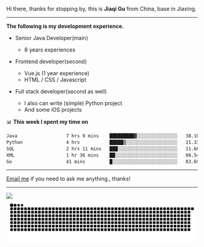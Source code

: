 Hi there, thanks for stopping by, this is **Jiaqi Gu** from China, base in Jiaxing.

---

**The following is my development experience.**

- Senior Java Developer(main)
  - 8 years experiences

- Frontend developer(second)
  - Vue.js (1 year experience)
  - HTML / CSS / Javascript
  
- Full stack developer(second as well)
  - I also can write (simple) Python project
  - And some iOS projects

📊 **This week I spent my time on**
<!--START_SECTION:waka-->

```txt
Java                  7 hrs 9 mins    █████████▓░░░░░░░░░░░░░░░   38.10 %
Python                4 hrs           █████▒░░░░░░░░░░░░░░░░░░░   21.33 %
SQL                   2 hrs 11 mins   ███░░░░░░░░░░░░░░░░░░░░░░   11.66 %
XML                   1 hr 36 mins    ██░░░░░░░░░░░░░░░░░░░░░░░   08.54 %
Go                    41 mins         █░░░░░░░░░░░░░░░░░░░░░░░░   03.69 %
```

<!--END_SECTION:waka-->

---

[Email me](mailto:htk2klwgr@mozmail.com?subject=Hiring_from_GitHub) if you need to ask me anything., thanks!

---

![]( https://visitor-badge.glitch.me/badge?page_id=githubgujiaqi)
![]( https://github.com/droid-Q/droid-Q/raw/output/github-contribution-grid-snake.svg#gh-dark-mode-only)
